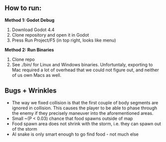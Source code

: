 ## How to run:

**Method 1: Godot Debug**

1. Download Godot 4.4
2. Clone repository and open it in Godot
3. Press Run Project/F5 (in top right, looks like menu)

**Method 2: Run Binaries**

1. Clone repo
2. See ./bin/ for Linux and Windows binaries. Unfortuntaly, exporting to Mac required a lot of overhead that we could not figure out, and neither of us own Macs as well.

## Bugs + Wrinkles
* The way we fixed collision is that the first couple of body segments are ignored in collision. This causes the player to be able to phase through the enemy if they precisely maneuver into the aforementioned areas.
* Small ~(P < 0.03) chance that food spawns outside of map
* Food spawn area does not shrink with the storm, i.e. they can spawn out of the storm
* AI snake is only smart enough to go find food - not much else

